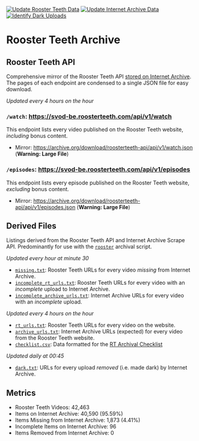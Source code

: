[![Update Rooster Teeth Data](https://github.com/shiruken/rt-archive/actions/workflows/update_rt.yml/badge.svg)](https://github.com/shiruken/rt-archive/actions/workflows/update_rt.yml) [![Update Internet Archive Data](https://github.com/shiruken/rt-archive/actions/workflows/update_archive.yml/badge.svg)](https://github.com/shiruken/rt-archive/actions/workflows/update_archive.yml) [![Identify Dark Uploads](https://github.com/shiruken/rt-archive/actions/workflows/update_archive_dark.yml/badge.svg)](https://github.com/shiruken/rt-archive/actions/workflows/update_archive_dark.yml)

# Rooster Teeth Archive

## Rooster Teeth API

Comprehensive mirror of the Rooster Teeth API [stored on Internet Archive](https://archive.org/details/roosterteeth-api). The pages of each endpoint are condensed to a single JSON file for easy download.

*Updated every 4 hours on the hour*

### `/watch`: https://svod-be.roosterteeth.com/api/v1/watch

This endpoint lists every video published on the Rooster Teeth website, *including* bonus content.

* Mirror: https://archive.org/download/roosterteeth-api/api/v1/watch.json (**Warning: Large File**)

### `/episodes`: https://svod-be.roosterteeth.com/api/v1/episodes

This endpoint lists every episode published on the Rooster Teeth website, *excluding* bonus content.

* Mirror: https://archive.org/download/roosterteeth-api/api/v1/episodes.json (**Warning: Large File**)

## Derived Files

Listings derived from the Rooster Teeth API and Internet Archive Scrape API. Predominantly for use with the [`rooster`](https://github.com/i3p9/rooster) archival script.

*Updated every hour at minute 30*

* [`missing.txt`](https://raw.githubusercontent.com/shiruken/rt-archive/main/data/missing.txt): Rooster Teeth URLs for every video *missing* from Internet Archive.
* [`incomplete_rt_urls.txt`](https://raw.githubusercontent.com/shiruken/rt-archive/main/data/incomplete_rt_urls.txt): Rooster Teeth URLs for every video with an *incomplete* upload to Internet Archive.
* [`incomplete_archive_urls.txt`](https://raw.githubusercontent.com/shiruken/rt-archive/main/data/incomplete_archive_urls.txt): Internet Archive URLs for every video with an *incomplete* upload.

*Updated every 4 hours on the hour*

* [`rt_urls.txt`](https://raw.githubusercontent.com/shiruken/rt-archive/main/data/rt_urls.txt): Rooster Teeth URLs for every video on the website.
* [`archive_urls.txt`](https://raw.githubusercontent.com/shiruken/rt-archive/main/data/archive_urls.txt): Internet Archive URLs (expected) for every video from the Rooster Teeth website.
* [`checklist.csv`](https://raw.githubusercontent.com/shiruken/rt-archive/main/data/checklist.csv): Data formatted for the [RT Archival Checklist](https://docs.google.com/spreadsheets/d/17Vqd_xYLh-xma_nw_TkeFexzQ2sZ4uEntibiZB8KlRI/preview)

*Updated daily at 00:45*

* [`dark.txt`](https://raw.githubusercontent.com/shiruken/rt-archive/main/data/dark.txt): URLs for every upload *removed* (i.e. made dark) by Internet Archive.

## Metrics

* Rooster Teeth Videos: 42,463
* Items on Internet Archive: 40,590 (95.59%)
* Items Missing from Internet Archive: 1,873 (4.41%)
* Incomplete Items on Internet Archive: 96
* Items Removed from Internet Archive: 0
